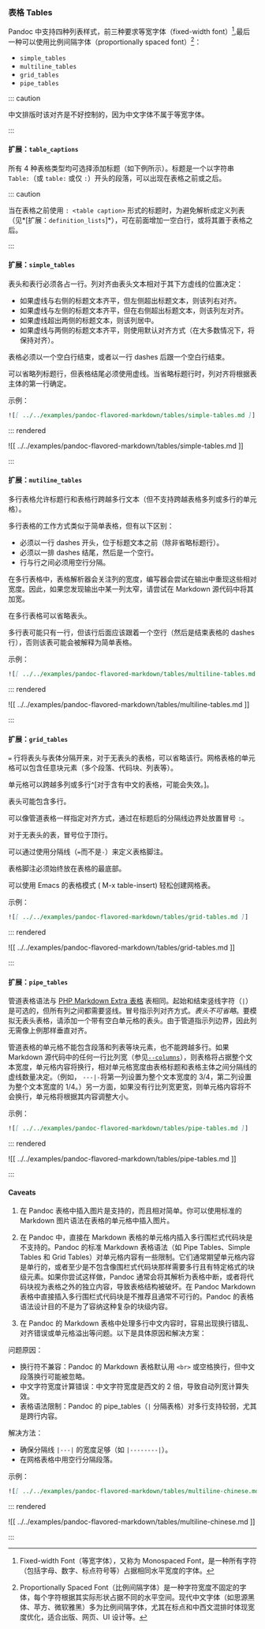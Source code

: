 ### 表格 Tables

Pandoc 中支持四种列表样式，前三种要求等宽字体（fixed-width font）[^fwf],最后一种可以使用比例间隔字体（proportionally spaced font）[^psf]：

- `simple_tables`
- `multiline_tables`
- `grid_tables`
- `pipe_tables`

[^fwf]: Fixed-width Font（等宽字体），又称为 Monospaced Font，是一种所有字符（包括字母、数字、标点符号等）占据相同水平宽度的字体。

[^psf]: Proportionally Spaced Font（比例间隔字体）是一种字符宽度不固定的字体，每个字符根据其实际形状占据不同的水平空间。现代中文字体（如思源黑体、苹方、微软雅黑）多为比例间隔字体，尤其在标点和中西文混排时体现宽度优化，适合出版、网页、UI 设计等。

::: caution

中文排版时该对齐是不好控制的，因为中文字体不属于等宽字体。

:::

#### 扩展：`table_captions`

所有 4 种表格类型均可选择添加标题（如下例所示）。标题是一个以字符串 `Table:`（或 `table:` 或仅 `:`）开头的段落，可以出现在表格之前或之后。

::: caution

当在表格之前使用 `: <table caption>` 形式的标题时，为避免解析成定义列表（见*[扩展：`definition_lists`]*），可在前面增加一空白行，或将其置于表格之后。

:::

#### 扩展：`simple_tables`

表头和表行必须各占一行。列对齐由表头文本相对于其下方虚线的位置决定：

- 如果虚线与右侧的标题文本齐平，但左侧超出标题文本，则该列右对齐。
- 如果虚线与左侧的标题文本齐平，但在右侧超出标题文本，则该列左对齐。
- 如果虚线超出两侧的标题文本，则该列居中。
- 如果虚线与两侧的标题文本齐平，则使用默认对齐方式（在大多数情况下，将保持对齐）。
  
表格必须以一个空白行结束，或者以一行 dashes 后跟一个空白行结束。

可以省略列标题行，但表格结尾必须使用虚线。当省略标题行时，列对齐将根据表主体的第一行确定。

示例：

```markdown
![[ ../../examples/pandoc-flavored-markdown/tables/simple-tables.md ]]
```

::: rendered

![[ ../../examples/pandoc-flavored-markdown/tables/simple-tables.md ]]

:::

#### 扩展：`mutiline_tables`

多行表格允许标题行和表格行跨越多行文本（但不支持跨越表格多列或多行的单元格）。

多行表格的工作方式类似于简单表格，但有以下区别：

- 必须以一行 dashes 开头，位于标题文本之前（除非省略标题行）。
- 必须以一排 dashes 结尾，然后是一个空行。
- 行与行之间必须用空行分隔。
  
在多行表格中，表格解析器会关注列的宽度，编写器会尝试在输出中重现这些相对宽度。因此，如果您发现输出中某一列太窄，请尝试在 Markdown 源代码中将其加宽。

在多行表格可以省略表头。

多行表可能只有一行，但该行后面应该跟着一个空行（然后是结束表格的 dashes 行），否则该表可能会被解释为简单表格。

示例：

```markdown
![[ ../../examples/pandoc-flavored-markdown/tables/multiline-tables.md ]]
```

::: rendered

![[ ../../examples/pandoc-flavored-markdown/tables/multiline-tables.md ]]

:::

#### 扩展：`grid_tables`

`=` 行将表头与表体分隔开来，对于无表头的表格，可以省略该行。网格表格的单元格可以包含任意块元素（多个段落、代码块、列表等）。

单元格可以跨越多列或多行^[对于含有中文的表格，可能会失效。]。

表头可能包含多行。

可以像管道表格一样指定对齐方式，通过在标题后的分隔线边界处放置冒号 `:`。

对于无表头的表，冒号位于顶行。

可以通过使用分隔线（`=`而不是`-`）来定义表格脚注。

表格脚注必须始终放在表格的最底部。

可以使用 Emacs 的表格模式 ( M-x table-insert) 轻松创建网格表。

示例：

```markdown
![[ ../../examples/pandoc-flavored-markdown/tables/grid-tables.md ]]
```

::: rendered

![[ ../../examples/pandoc-flavored-markdown/tables/grid-tables.md ]]

:::

#### 扩展：`pipe_tables`

管道表格语法与 [PHP Markdown Extra 表格](https://michelf.ca/projects/php-markdown/extra/#table) 表相同。起始和结束竖线字符（`|`）是可选的，但所有列之间都需要竖线。冒号指示列对齐方式。*表头不可省略*。要模拟无表头表格，请添加一个带有空白单元格的表头。由于管道指示列边界，因此列无需像上例那样垂直对齐。

管道表格的单元格不能包含段落和列表等块元素，也不能跨越多行。如果 Markdown 源代码中的任何一行比列宽（参见[`--columns`](https://pandoc.org/MANUAL.html#option--columns)），则表格将占据整个文本宽度，单元格内容将换行，相对单元格宽度由表格标题和表格主体之间分隔线的虚线数量决定。（例如， `---|-`将第一列设置为整个文本宽度的 3/4，第二列设置为整个文本宽度的 1/4。）另一方面，如果没有行比列宽更宽，则单元格内容将不会换行，单元格将根据其内容调整大小。

示例：

```markdown
![[ ../../examples/pandoc-flavored-markdown/tables/pipe-tables.md ]]
```

::: rendered

![[ ../../examples/pandoc-flavored-markdown/tables/pipe-tables.md ]]

:::

#### Caveats

1. 在 Pandoc 表格中插入图片是支持的，而且相对简单。你可以使用标准的 Markdown 图片语法在表格的单元格中插入图片。

2. 在 Pandoc 中，直接在 Markdown 表格的单元格内插入多行围栏式代码块是不支持的。Pandoc 的标准 Markdown 表格语法（如 Pipe Tables、Simple Tables 和 Grid Tables）对单元格内容有一些限制。它们通常期望单元格内容是单行的，或者至少是不包含像围栏式代码块那样需要多行且有特定格式的块级元素。如果你尝试这样做，Pandoc 通常会将其解析为表格中断，或者将代码块视为表格之外的独立内容，导致表格结构被破坏。在 Pandoc Markdown 表格中直接插入多行围栏式代码块是不推荐且通常不可行的。Pandoc 的表格语法设计目的不是为了容纳这种复杂的块级内容。

3. 在 Pandoc 的 Markdown 表格中处理多行中文内容时，容易出现换行错乱、对齐错误或单元格溢出等问题。以下是具体原因和解决方案：

问题原因：

- 换行符不兼容：Pandoc 的 Markdown 表格默认用 `<br>` 或空格换行，但中文段落换行可能被忽略。
- 中文字符宽度计算错误：中文字符宽度是西文的 2 倍，导致自动列宽计算失效。
- 表格语法限制：Pandoc 的 pipe_tables（`|` 分隔表格）对多行支持较弱，尤其是跨行内容。

解决方法：

- 确保分隔线 `|---|` 的宽度足够（如 `|--------|`）。
- 在网格表格中用空行分隔段落。
  
示例：

```markdown
![[ ../../examples/pandoc-flavored-markdown/tables/multiline-chinese.md ]]
```

::: rendered

![[ ../../examples/pandoc-flavored-markdown/tables/multiline-chinese.md ]]

:::

